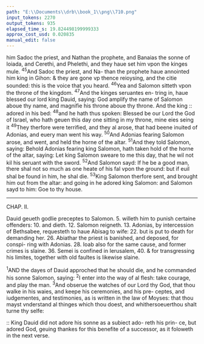 ```yaml
---
path: "E:\\Documents\\drb\\book_1\\png\\710.png"
input_tokens: 2270
output_tokens: 935
elapsed_time_s: 19.824498199999333
approx_cost_usd: 0.020835
manual_edit: false
---
```

him Sadoc the priest, and Nathan the prophete, and Banaias
the sonne of Ioiada, and Cerethi, and Phelethi, and they haue
set him vpon the kinges mule. <sup>45</sup>And Sadoc the priest, and Na-
than the prophete haue annointed him king in Gihon: & they
are gone vp thence reioysing, and the citie sounded: this is
the voice that you heard. <sup>46</sup>Yea and Salomon sitteth vpon
the throne of the kingdom. <sup>47</sup>And the kinges seruantes en-
tring in, haue blessed our lord king Dauid, saying: God
amplify the name of Salomon aboue thy name, and magnifie
his throne aboue thy throne. And the king :: adored in his
bed: <sup>48</sup>and he hath thus spoken: Blessed be our Lord the
God of Israel, who hath geuen this day one sitting in my
throne, mine eies seing it <sup>49</sup>They therfore were terrified,
and they al arose, that had beene inuited of Adonias, and
euery man went his way. <sup>50</sup>And Adonias fearing Salomon
arose, and went, and held the horne of the altar. <sup>51</sup>And they
told Salomon, saying: Behold Adonias fearing king Salomon,
hath taken hold of the horne of the altar, saying: Let king
Salomon sweare to me this day, that he wil not kil his seruant
with the sword. <sup>52</sup>And Salomon sayd: If he be a good man,
there shal not so much as one heate of his fal vpon the
ground: but if euil shal be found in him, he shal die. <sup>53</sup>King
Salomon therfore sent, and brought him out from the altar:
and going in he adored king Salomon: and Salomon sayd to
him: Goe to thy house.

<hr>

CHAP. II.

Dauid geueth godlie preceptes to Salomon. 5. willeth him to punish certaine
offenders: 10. and dieth. 12. Salomon reigneth. 13. Adonias, by intercession
of Bethsabee, requesteth to haue Abisag to wife: 22. but is put to death for
demanding her. 26. Abiathar the priest is banished, and deposed, for conspi-
ring with Adonias. 28. Ioab also for the same cause, and former crimes is
slaine. 36. Semei is confined in Ierusalem, 40. & for transgressing his limites,
together with old faultes is likewise slaine.

<sup>1</sup>AND the dayes of Dauid approched that he should die,
and he commanded his sonne Salomon, saying: <sup>2</sup>I
enter into the way of al flesh: take courage, and play the man.
<sup>3</sup>And obserue the watches of our Lord thy God, that thou
walke in his waies, and keepe his ceremonies, and his pre-
ceptes, and iudgementes, and testimonies, as is written in the
law of Moyses: that thou mayst vnderstand al thinges which
thou doest, and whithersoeuerthou shalt turne thy selfe:

<aside>:: King Dauid did not adore his sonne as a subiect ado- reth his prin- ce, but adored God, geuing thankes for this benefite of a successor, as it foloweth in the next verse.</aside>